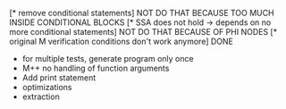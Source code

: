 [* remove conditional statements] NOT DO THAT BECAUSE TOO MUCH INSIDE CONDITIONAL BLOCKS
[* SSA does not hold -> depends on no more conditional statements] NOT DO THAT BECAUSE OF PHI NODES
[* original M verification conditions don't work anymore] DONE
* for multiple tests, generate program only once
* M++ no handling of function arguments
* Add print statement
* optimizations
* extraction